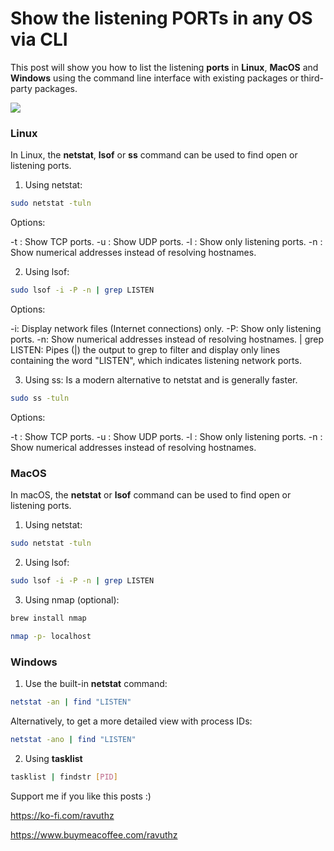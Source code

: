 # Show the listening PORTs in any OS via CLI

This post will show you how to list the listening **ports** in **Linux**, **MacOS** and **Windows** using the command line interface with existing packages or third-party packages.

![](https://miro.medium.com/v2/resize:fit:1400/format:webp/1*AbELvvb4TSnzHn024Im8VA.png)

### Linux

In Linux, the **netstat**, **lsof** or **ss** command can be used to find open or listening ports.

1. Using netstat:

```bash
sudo netstat -tuln
```

Options:

-t : Show TCP ports.
-u : Show UDP ports.
-l : Show only listening ports.
-n : Show numerical addresses instead of resolving hostnames.


2. Using lsof:

```bash
sudo lsof -i -P -n | grep LISTEN
```

Options:

-i: Display network files (Internet connections) only.
-P: Show only listening ports.
-n: Show numerical addresses instead of resolving hostnames.
| grep LISTEN: Pipes (|) the output to grep to filter and display only lines containing the word "LISTEN", which indicates listening network ports.


3. Using ss:
Is a modern alternative to netstat and is generally faster.

```bash
sudo ss -tuln
```

Options:

-t : Show TCP ports.
-u : Show UDP ports.
-l : Show only listening ports.
-n : Show numerical addresses instead of resolving hostnames.


### MacOS
In macOS, the **netstat** or **lsof** command can be used to find open or listening ports.

1. Using netstat:
```bash
sudo netstat -tuln
```

2. Using lsof:

```bash
sudo lsof -i -P -n | grep LISTEN
```

3. Using nmap (optional):
```bash
brew install nmap

nmap -p- localhost
```


### Windows

1. Use the built-in **netstat** command:
```bash
netstat -an | find "LISTEN"
```
Alternatively, to get a more detailed view with process IDs:
```bash
netstat -ano | find "LISTEN"
```

2. Using **tasklist**
```bash
tasklist | findstr [PID]
```

Support me if you like this posts :)

https://ko-fi.com/ravuthz

https://www.buymeacoffee.com/ravuthz
